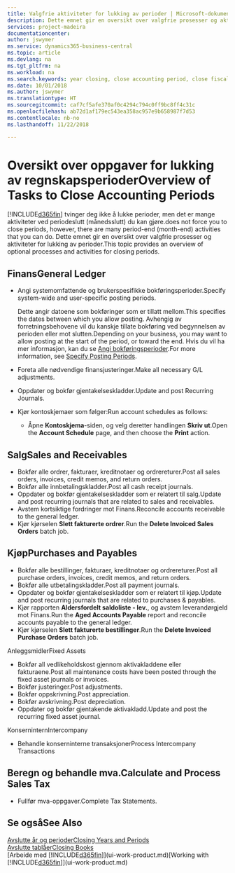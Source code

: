```yaml
---
title: Valgfrie aktiviteter for lukking av perioder | Microsoft-dokumentasjon
description: Dette emnet gir en oversikt over valgfrie prosesser og aktiviteter for lukking av regnskapsperioder i Business Central.
services: project-madeira
documentationcenter: 
author: jswymer
ms.service: dynamics365-business-central
ms.topic: article
ms.devlang: na
ms.tgt_pltfrm: na
ms.workload: na
ms.search.keywords: year closing, close accounting period, close fiscal year, aging, creditor payments, vendor payments
ms.date: 10/01/2018
ms.author: jswymer
ms.translationtype: HT
ms.sourcegitcommit: caf7cf5afe370af0c4294c794c0ff9bc8ff4c31c
ms.openlocfilehash: ab72d1af179ec543ea358ac957e9b658987f7d53
ms.contentlocale: nb-no
ms.lasthandoff: 11/22/2018

---
```

# <a name="overview-of-tasks-to-close-accounting-periods"></a><span data-ttu-id="6057e-103">Oversikt over oppgaver for lukking av regnskapsperioder</span><span class="sxs-lookup"><span data-stu-id="6057e-103">Overview of Tasks to Close Accounting Periods</span></span>
[!INCLUDE[d365fin](includes/d365fin_md.md)] <span data-ttu-id="6057e-104">tvinger deg ikke å lukke perioder, men det er mange aktiviteter ved periodeslutt (månedsslutt) du kan gjøre.</span><span class="sxs-lookup"><span data-stu-id="6057e-104">does not force you to close periods, however, there are many period-end (month-end) activities that you can do.</span></span> <span data-ttu-id="6057e-105">Dette emnet gir en oversikt over valgfrie prosesser og aktiviteter for lukking av perioder.</span><span class="sxs-lookup"><span data-stu-id="6057e-105">This topic provides an overview of optional processes and activities for closing periods.</span></span>  

## <a name="general-ledger"></a><span data-ttu-id="6057e-106">Finans</span><span class="sxs-lookup"><span data-stu-id="6057e-106">General Ledger</span></span>
* <span data-ttu-id="6057e-107">Angi systemomfattende og brukerspesifikke bokføringsperioder.</span><span class="sxs-lookup"><span data-stu-id="6057e-107">Specify system-wide and user-specific posting periods.</span></span>  

    <span data-ttu-id="6057e-108">Dette angir datoene som bokføringer som er tillatt mellom.</span><span class="sxs-lookup"><span data-stu-id="6057e-108">This specifies the dates between which you allow posting.</span></span> <span data-ttu-id="6057e-109">Avhengig av forretningsbehovene vil du kanskje tillate bokføring ved begynnelsen av perioden eller mot slutten.</span><span class="sxs-lookup"><span data-stu-id="6057e-109">Depending on your business, you may want to allow posting at the start of the period, or toward the end.</span></span> <span data-ttu-id="6057e-110">Hvis du vil ha mer informasjon, kan du se [Angi bokføringsperioder](finance-how-specify-posting-periods.md).</span><span class="sxs-lookup"><span data-stu-id="6057e-110">For more information, see [Specify Posting Periods](finance-how-specify-posting-periods.md).</span></span>  
* <span data-ttu-id="6057e-111">Foreta alle nødvendige finansjusteringer.</span><span class="sxs-lookup"><span data-stu-id="6057e-111">Make all necessary G/L adjustments.</span></span>  
* <span data-ttu-id="6057e-112">Oppdater og bokfør gjentakelseskladder.</span><span class="sxs-lookup"><span data-stu-id="6057e-112">Update and post Recurring Journals.</span></span>  
  <!--* Process Consolidations-->
* <span data-ttu-id="6057e-113">Kjør kontoskjemaer som følger:</span><span class="sxs-lookup"><span data-stu-id="6057e-113">Run account schedules as follows:</span></span>  
  * <span data-ttu-id="6057e-114">Åpne **Kontoskjema**-siden, og velg deretter handlingen **Skriv ut**.</span><span class="sxs-lookup"><span data-stu-id="6057e-114">Open the **Account Schedule** page, and then choose the **Print** action.</span></span>  

## <a name="sales-and-receivables"></a><span data-ttu-id="6057e-115">Salg</span><span class="sxs-lookup"><span data-stu-id="6057e-115">Sales and Receivables</span></span>
* <span data-ttu-id="6057e-116">Bokfør alle ordrer, fakturaer, kreditnotaer og ordrereturer.</span><span class="sxs-lookup"><span data-stu-id="6057e-116">Post all sales orders, invoices, credit memos, and return orders.</span></span>  
* <span data-ttu-id="6057e-117">Bokfør alle innbetalingskladder.</span><span class="sxs-lookup"><span data-stu-id="6057e-117">Post all cash receipt journals.</span></span>  
* <span data-ttu-id="6057e-118">Oppdater og bokfør gjentakelseskladder som er relatert til salg.</span><span class="sxs-lookup"><span data-stu-id="6057e-118">Update and post recurring journals that are related to sales and receivables.</span></span>  
* <span data-ttu-id="6057e-119">Avstem kortsiktige fordringer mot Finans.</span><span class="sxs-lookup"><span data-stu-id="6057e-119">Reconcile accounts receivable to the general ledger.</span></span>  
* <span data-ttu-id="6057e-120">Kjør kjørselen **Slett fakturerte ordrer**.</span><span class="sxs-lookup"><span data-stu-id="6057e-120">Run the **Delete Invoiced Sales Orders** batch job.</span></span>  

## <a name="purchases-and-payables"></a><span data-ttu-id="6057e-121">Kjøp</span><span class="sxs-lookup"><span data-stu-id="6057e-121">Purchases and Payables</span></span>
* <span data-ttu-id="6057e-122">Bokfør alle bestillinger, fakturaer, kreditnotaer og ordrereturer.</span><span class="sxs-lookup"><span data-stu-id="6057e-122">Post all purchase orders, invoices, credit memos, and return orders.</span></span>  
* <span data-ttu-id="6057e-123">Bokfør alle utbetalingskladder.</span><span class="sxs-lookup"><span data-stu-id="6057e-123">Post all payment journals.</span></span>  
* <span data-ttu-id="6057e-124">Oppdater og bokfør gjentakelseskladder som er relatert til kjøp.</span><span class="sxs-lookup"><span data-stu-id="6057e-124">Update and post recurring journals that are related to purchases & payables.</span></span>  
* <span data-ttu-id="6057e-125">Kjør rapporten **Aldersfordelt saldoliste - lev.**, og avstem leverandørgjeld mot Finans.</span><span class="sxs-lookup"><span data-stu-id="6057e-125">Run the **Aged Accounts Payable** report and reconcile accounts payable to the general ledger.</span></span>  
* <span data-ttu-id="6057e-126">Kjør kjørselen **Slett fakturerte bestillinger**.</span><span class="sxs-lookup"><span data-stu-id="6057e-126">Run the **Delete Invoiced Purchase Orders** batch job.</span></span>  

<span data-ttu-id="6057e-127">Anleggsmidler</span><span class="sxs-lookup"><span data-stu-id="6057e-127">Fixed Assets</span></span>
* <span data-ttu-id="6057e-128">Bokfør all vedlikeholdskost gjennom aktivakladdene eller fakturaene.</span><span class="sxs-lookup"><span data-stu-id="6057e-128">Post all maintenance costs have been posted through the fixed asset journals or invoices.</span></span>
* <span data-ttu-id="6057e-129">Bokfør justeringer.</span><span class="sxs-lookup"><span data-stu-id="6057e-129">Post adjustments.</span></span>
* <span data-ttu-id="6057e-130">Bokfør oppskrivning.</span><span class="sxs-lookup"><span data-stu-id="6057e-130">Post appreciation.</span></span>
* <span data-ttu-id="6057e-131">Bokfør avskrivning.</span><span class="sxs-lookup"><span data-stu-id="6057e-131">Post depreciation.</span></span>
* <span data-ttu-id="6057e-132">Oppdater og bokfør gjentakende aktivakladd.</span><span class="sxs-lookup"><span data-stu-id="6057e-132">Update and post the recurring fixed asset journal.</span></span>

<span data-ttu-id="6057e-133">Konsernintern</span><span class="sxs-lookup"><span data-stu-id="6057e-133">Intercompany</span></span>
* <span data-ttu-id="6057e-134">Behandle konserninterne transaksjoner</span><span class="sxs-lookup"><span data-stu-id="6057e-134">Process Intercompany Transactions</span></span>

## <a name="calculate-and-process-sales-tax"></a><span data-ttu-id="6057e-135">Beregn og behandle mva.</span><span class="sxs-lookup"><span data-stu-id="6057e-135">Calculate and Process Sales Tax</span></span>
* <span data-ttu-id="6057e-136">Fullfør mva-oppgaver.</span><span class="sxs-lookup"><span data-stu-id="6057e-136">Complete Tax Statements.</span></span>  

## <a name="see-also"></a><span data-ttu-id="6057e-137">Se også</span><span class="sxs-lookup"><span data-stu-id="6057e-137">See Also</span></span>
[<span data-ttu-id="6057e-138">Avslutte år og perioder</span><span class="sxs-lookup"><span data-stu-id="6057e-138">Closing Years and Periods</span></span>](year-close-years-periods.md)  
[<span data-ttu-id="6057e-139">Avslutte tablåer</span><span class="sxs-lookup"><span data-stu-id="6057e-139">Closing Books</span></span>](year-close-books.md)  
<span data-ttu-id="6057e-140">[Arbeide med [!INCLUDE[d365fin](includes/d365fin_md.md)]](ui-work-product.md)</span><span class="sxs-lookup"><span data-stu-id="6057e-140">[Working with [!INCLUDE[d365fin](includes/d365fin_md.md)]](ui-work-product.md)</span></span>

